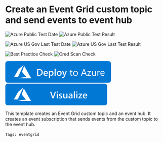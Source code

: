# Create an Event Grid custom topic and send events to event hub

![Azure Public Test Date](https://azurequickstartsservice.blob.core.windows.net/badges/101-event-grid-event-hubs-handler/PublicLastTestDate.svg)
![Azure Public Test Result](https://azurequickstartsservice.blob.core.windows.net/badges/101-event-grid-event-hubs-handler/PublicDeployment.svg)

![Azure US Gov Last Test Date](https://azurequickstartsservice.blob.core.windows.net/badges/101-event-grid-event-hubs-handler/FairfaxLastTestDate.svg)
![Azure US Gov Last Test Result](https://azurequickstartsservice.blob.core.windows.net/badges/101-event-grid-event-hubs-handler/FairfaxDeployment.svg)

![Best Practice Check](https://azurequickstartsservice.blob.core.windows.net/badges/101-event-grid-event-hubs-handler/BestPracticeResult.svg)
![Cred Scan Check](https://azurequickstartsservice.blob.core.windows.net/badges/101-event-grid-event-hubs-handler/CredScanResult.svg)

[![Deploy To Azure](https://raw.githubusercontent.com/Azure/azure-quickstart-templates/master/1-CONTRIBUTION-GUIDE/images/deploytoazure.svg?sanitize=true)](https://portal.azure.com/#create/Microsoft.Template/uri/https%3A%2F%2Fraw.githubusercontent.com%2FAzure%2Fazure-quickstart-templates%2Fmaster%2F101-event-grid-event-hubs-handler%2Fazuredeploy.json)  [![Visualize](https://raw.githubusercontent.com/Azure/azure-quickstart-templates/master/1-CONTRIBUTION-GUIDE/images/visualizebutton.svg?sanitize=true)](http://armviz.io/#/?load=https%3A%2F%2Fraw.githubusercontent.com%2FAzure%2Fazure-quickstart-templates%2Fmaster%2F101-event-grid-event-hubs-handler%2Fazuredeploy.json)

This template creates an Event Grid custom topic and an event hub. It creates an event subscription that sends events from the custom topic to the event hub.

`Tags: eventgrid`



